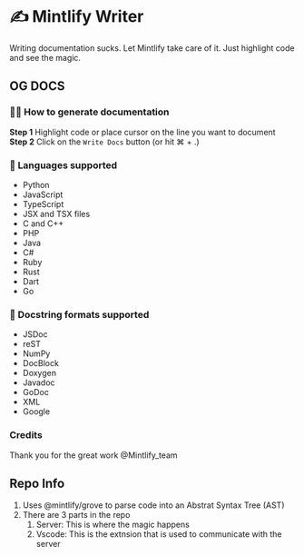 # ✍️ Mintlify Writer

Writing documentation sucks. Let Mintlify take care of it. Just highlight code and see the magic.

## OG DOCS

### 👩‍💻 How to generate documentation

**Step 1** Highlight code or place cursor on the line you want to document
**Step 2** Click on the `Write Docs` button (or hit ⌘ + .)

### 📝 Languages supported

- Python
- JavaScript
- TypeScript
- JSX and TSX files
- C and C++
- PHP
- Java
- C#
- Ruby
- Rust
- Dart
- Go

### 📑 Docstring formats supported

- JSDoc
- reST
- NumPy
- DocBlock
- Doxygen
- Javadoc
- GoDoc
- XML
- Google

### Credits

Thank you for the great work @Mintlify_team

## Repo Info

1. Uses @mintlify/grove to parse code into an Abstrat Syntax Tree (AST)
2. There are 3 parts in the repo
   1. Server: This is where the magic happens
   2. Vscode: This is the extnsion that is used to communicate with the server
